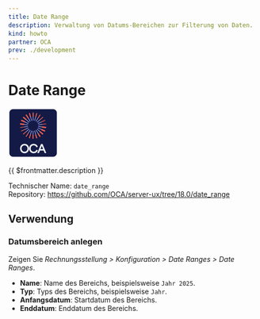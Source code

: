 ```yaml
---
title: Date Range
description: Verwaltung von Datums-Bereichen zur Filterung von Daten.
kind: howto
partner: OCA
prev: ./development
---
```


# Date Range

![icon_oca_app](attachments/icon_oca_app.png)

{{ $frontmatter.description }}

Technischer Name: `date_range`\
Repository: <https://github.com/OCA/server-ux/tree/18.0/date_range>

## Verwendung

### Datumsbereich anlegen

Zeigen Sie _Rechnungsstellung > Konfiguration > Date Ranges > Date Ranges_.

- **Name**: Name des Bereichs, beispielsweise `Jahr 2025`.
- **Typ**: Typs des Bereichs, beispielsweise `Jahr`.
- **Anfangsdatum**: Startdatum des Bereichs.
- **Enddatum**: Enddatum des Bereichs.
